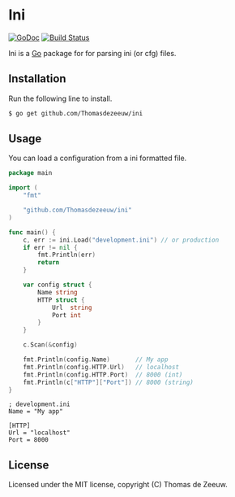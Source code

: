 # Ini

[![GoDoc](https://godoc.org/github.com/Thomasdezeeuw/ini?status.svg)](https://godoc.org/github.com/Thomasdezeeuw/ini)
[![Build Status](https://travis-ci.org/Thomasdezeeuw/ini.png?branch=master)](https://travis-ci.org/Thomasdezeeuw/ini)

Ini is a [Go](https://golang.org/) package for for parsing ini (or cfg) files.

## Installation

Run the following line to install.

```bash
$ go get github.com/Thomasdezeeuw/ini
```

## Usage

You can load a configuration from a ini formatted file.

```go
package main

import (
	"fmt"

	"github.com/Thomasdezeeuw/ini"
)

func main() {
	c, err := ini.Load("development.ini") // or production
	if err != nil {
		fmt.Println(err)
		return
	}

	var config struct {
		Name string
		HTTP struct {
			Url  string
			Port int
		}
	}

	c.Scan(&config)

	fmt.Println(config.Name)       // My app
	fmt.Println(config.HTTP.Url)   // localhost
	fmt.Println(config.HTTP.Port)  // 8000 (int)
	fmt.Println(c["HTTP"]["Port"]) // 8000 (string)
}
```

```
; development.ini
Name = "My app"

[HTTP]
Url = "localhost"
Port = 8000
```

## License

Licensed under the MIT license, copyright (C) Thomas de Zeeuw.